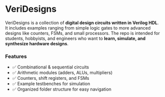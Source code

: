# VeriDesigns

VeriDesigns is a collection of **digital design circuits written in Verilog HDL**. It includes examples ranging from simple logic gates to more advanced designs like counters, FSMs, and small processors. The repo is intended for students, hobbyists, and engineers who want to **learn, simulate, and synthesize hardware designs**.

### Features
- ✅ Combinational & sequential circuits  
- ✅ Arithmetic modules (adders, ALUs, multipliers)  
- ✅ Counters, shift registers, and FSMs  
- ✅ Example testbenches for simulation  
- ✅ Organized folder structure for easy navigation  
